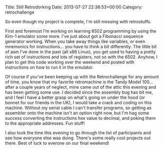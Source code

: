 Title: Still Retrodorking
Date: 2013-07-27 22:38:53+00:00
Category: retrochallenge

So even though my project is complete, I'm still messing with retrostuffs.


First and foremost I'm working on learning 6502 programming by using the Kim-1
emulator some more. I've just about got a Fibonacci sequence generator
working. When you take away things like variables, or even mnemonics for
instructions... you have to think a bit differently. The little bit of asm
I've done in the past (all x86 Linux), you get used to having a pretty rich
set of instructions and lots of registers, not so with the 6502. Anyhow, I
plan to get this code working over the weekend and posted with instructions on
how to run it in the emulator. 

Of course if you've been keeping up with the
Retrochallenge for any amount of time, you know that my favorite retromachine
is the Tandy Model 100... after a couple years of neglect, mine came out of
the attic this evening and has been getting some use. I decided since the
assembly bug has bit me, and I feel I have a better grasp on what's going on
under the hood (or bonnet for our friends in the UK), I would take a crack and
coding on this machine. Without my serial cable I can't transfer programs, so
getting as assembler onto the machine isn't an option right now, but I'm hag
some success converting the instructions hex value to decimal, and poking them
to the appropriate addresses. Fun stuff! 

I also took the time this evening to
go through the list of participants and see how everyone else was doing.
There's some really cool projects out there. Best of luck to everone on our
final weekend!

